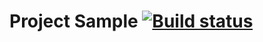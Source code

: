 # Project Sample [![Build status](https://ci.appveyor.com/api/projects/status/sm4qa7im83ao4a86?svg=true)](https://ci.appveyor.com/project/samkovna/homeworkauto-4)